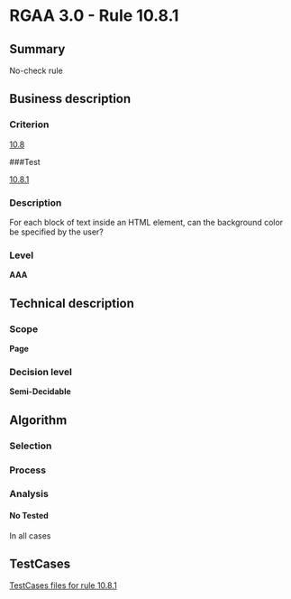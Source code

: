# RGAA 3.0 -  Rule 10.8.1

## Summary

No-check rule

## Business description

### Criterion

[10.8](http://asqatasun.github.io/RGAA--3.0--EN/RGAA3.0_Criteria_English_version_v1.html#crit-10-8)

###Test

[10.8.1](http://asqatasun.github.io/RGAA--3.0--EN/RGAA3.0_Criteria_English_version_v1.html#test-10-8-1)

### Description
For each block of text
    inside an HTML element, can the background color be
    specified by the user? 


### Level

**AAA**

## Technical description

### Scope

**Page**

### Decision level

**Semi-Decidable**

## Algorithm

### Selection

### Process

### Analysis

#### No Tested 

In all cases



##  TestCases 

[TestCases files for rule 10.8.1](https://gitlab.com/asqatasun/Asqatasun/-/tree/master/rules/rules-rgaa3.0/src/test/resources/testcases/rgaa30/Rgaa30Rule100801/) 


